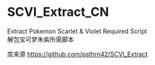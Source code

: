 # SCVI_Extract_CN
Extract Pokemon Scarlet &amp; Violet Required Script<br>
解包宝可梦朱紫所需脚本

库来源
https://github.com/psthrn42/SCVI_Extract
